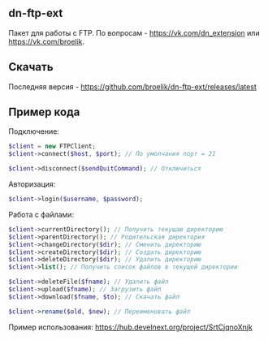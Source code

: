## dn-ftp-ext
Пакет для работы с FTP.
По вопросам - https://vk.com/dn_extension или https://vk.com/broelik.
## Скачать
Последняя версия - https://github.com/broelik/dn-ftp-ext/releases/latest
## Пример кода
Подключение:
```php
$client = new FTPClient;
$client->connect($host, $port); // По умолчания порт = 21

$client->disconnect($sendQuitCommand); // Отключиться
```
Авторизация:
```php
$client->login($username, $password);
```
Работа с файлами:
```php
$client->currentDirectory(); // Получить текущаю директорию
$client->parentDirectory(); // Родительская директория
$client->changeDirectory($dir); // Сменить директорию
$client->createDirectory($dir); // Создать директорию
$client->deleteDirectory($dir); // Удалить директорию
$client->list(); // Получить список файлов в текущей директории

$client->deleteFile($fname); // Удалить файл
$client->upload($fname); // Загрузить файл
$client->download($fname, $to); // Скачать файл

$client->rename($old, $new); // Переименовать файл
```
Пример использования:
https://hub.develnext.org/project/SrtCjqnoXnjk

